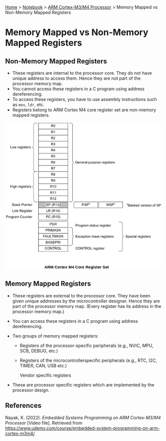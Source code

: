 <a href="../../">Home</a> > <a href="../notebook">Notebook</a> > <a href="./">ARM Cortex-M3/M4 Processor</a> > Memory Mapped vs Non-Memory Mapped Registers

# Memory Mapped vs Non-Memory Mapped Registers



## Non-Memory Mapped Registers

* These registers are internal to the processor core. They do not have unique address to access them. Hence they are not part of the processor memory map. 
* You cannot access these registers in a C program using address dereferencing.
* To access these registers, you have to use assembly instructions such as `mov`, `ldr`, etc.
* Registers belong to ARM Cortex M4 core register set are non-memory mapped registers.



<img src="./img/arm-cortex-m4-core-register-set.png" alt="arm-cortex-m4-core-register-set" width="650">





## Memory Mapped Registers

* These registers are external to the  processor core. They have been given unique addresses by the microcontroller designer. Hence they are part of the processor memory map. (Every register has its address in the processor memory map.)

* You can access these registers in a C program using address dereferencing.

* Two groups of memory mapped registers:

  - Registers of the processor-specific peripherals (e.g., NVIC, MPU, SCB, DEBUG, etc.)

  - Registers of the microcontrollerspecific peripherals (e.g., RTC, I2C, TIMER, CAN, USB etc.)

    Vendor specific registers

* These are processor specific registers which are implemented by the processor design.





## References

Nayak, K. (2022). *Embedded Systems Programming on ARM Cortex-M3/M4 Processor* [Video file]. Retrieved from  https://www.udemy.com/course/embedded-system-programming-on-arm-cortex-m3m4/
